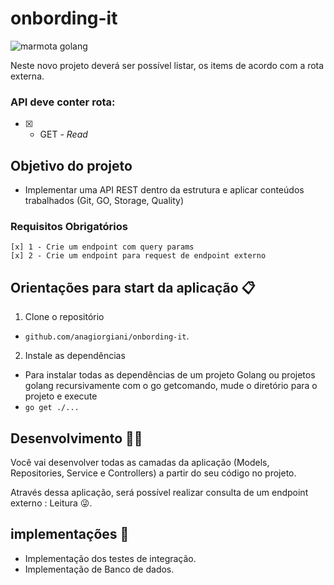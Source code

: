 # onbording-it

<img src="img" alt="marmota golang">

Neste novo projeto deverá ser possível listar, os items de acordo com a rota externa.</br>

### API deve conter rota:

- [x] - GET - _Read_


## Objetivo do projeto

- Implementar uma API REST dentro da estrutura e aplicar conteúdos trabalhados (Git, GO, Storage, Quality)

### Requisitos Obrigatórios<br>

    [x] 1 - Crie um endpoint com query params
    [x] 2 - Crie um endpoint para request de endpoint externo


## Orientações para start da aplicação 📋

1. Clone o repositório

- `github.com/anagiorgiani/onbording-it`.

2. Instale as dependências

- Para instalar todas as dependências de um projeto Golang ou projetos golang recursivamente com o go getcomando, mude o diretório para o projeto e execute
- `go get ./...`

## Desenvolvimento 👩‍💻

Você vai desenvolver todas as camadas da aplicação (Models, Repositories, Service e Controllers) a partir do seu código no projeto.

Através dessa aplicação, será possível realizar consulta de um endpoint externo : Leitura 😜.

## implementações 💯

- Implementação dos testes de integração.
- Implementação de Banco de dados.
